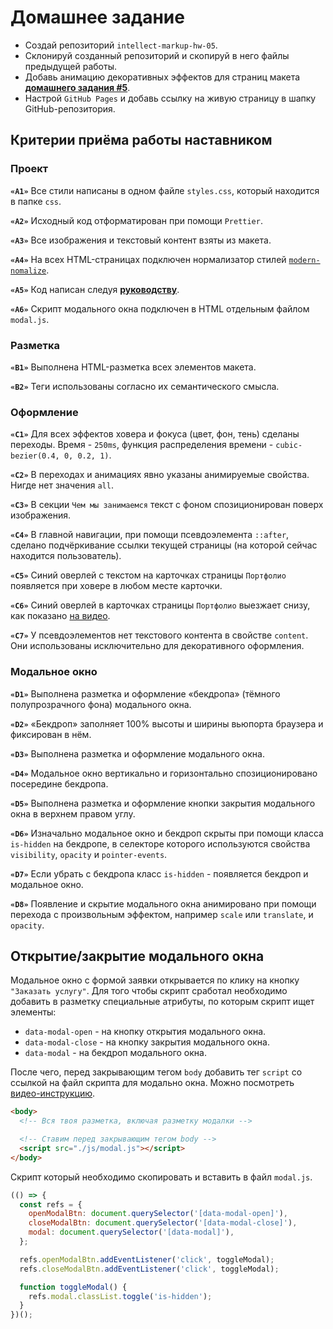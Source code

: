 # Домашнее задание

- Создай репозиторий `intellect-markup-hw-05`.
- Склонируй созданный репозиторий и скопируй в него файлы предыдущей работы.
- Добавь анимацию декоративных эффектов для страниц макета
  [**домашнего задания #5**](<https://www.figma.com/design/CHJBNEj9jDtHZosTneudua/Web-Studio-(Version-2.1)-(Copy)-(Copy)?node-id=0-1&t=5b55mUbVObDefstg-0>).
- Настрой `GitHub Pages` и добавь ссылку на живую страницу в шапку
  GitHub-репозитория.

## Критерии приёма работы наставником

### Проект

**`«A1»`** Все стили написаны в одном файле `styles.css`, который находится в
папке `css`.

**`«A2»`** Исходный код отформатирован при помощи `Prettier`.

**`«A3»`** Все изображения и текстовый контент взяты из макета.

**`«A4»`** На всех HTML-страницах подключен нормализатор стилей
[`modern-nomalize`](https://github.com/sindresorhus/modern-normalize).

**`«A5»`** Код написан следуя [**руководству**](https://codeguide.co/).

**`«A6»`** Скрипт модального окна подключен в HTML отдельным файлом `modal.js`.

### Разметка

**`«B1»`** Выполнена HTML-разметка всех элементов макета.

**`«B2»`** Теги использованы согласно их семантического смысла.

### Оформление

**`«C1»`** Для всех эффектов ховера и фокуса (цвет, фон, тень) сделаны переходы.
Время - `250ms`, функция распределения времени - `cubic-bezier(0.4, 0, 0.2, 1)`.

**`«C2»`** В переходах и анимациях явно указаны анимируемые свойства. Нигде нет
значения `all`.

**`«C3»`** В секции `Чем мы занимаемся` текст с фоном спозиционирован поверх
изображения.

**`«C4»`** В главной навигации, при помощи псевдоэлемента `::after`, сделано
подчёркивание ссылки текущей страницы (на которой сейчас находится
пользователь).

**`«C5»`** Синий оверлей с текстом на карточках страницы `Портфолио` появляется
при ховере в любом месте карточки.

**`«C6»`** Синий оверлей в карточках страницы `Портфолио` выезжает снизу, как
показано [на видео](./preview.gif).

**`«C7»`** У псевдоэлементов нет текстового контента в свойстве `content`. Они
использованы исключительно для декоративного оформления.

### Модальное окно

**`«D1»`** Выполнена разметка и оформление «бекдропа» (тёмного полупрозрачного
фона) модального окна.

**`«D2»`** «Бекдроп» заполняет 100% высоты и ширины вьюпорта браузера и
фиксирован в нём.

**`«D3»`** Выполнена разметка и оформление модального окна.

**`«D4»`** Модальное окно вертикально и горизонтально спозиционировано
посередине бекдропа.

**`«D5»`** Выполнена разметка и оформление кнопки закрытия модального окна в
верхнем правом углу.

**`«D6»`** Изначально модальное окно и бекдроп скрыты при помощи класса
`is-hidden` на бекдропе, в селекторе которого используются свойства
`visibility`, `opacity` и `pointer-events`.

**`«D7»`** Если убрать с бекдропа класс `is-hidden` - появляется бекдроп и
модальное окно.

**`«D8»`** Появление и скрытие модального окна анимировано при помощи перехода с
произвольным эффектом, например `scale` или `translate`, и `opacity`.

## Открытие/закрытие модального окна

Модальное окно с формой заявки открывается по клику на кнопку
`"Заказать услугу"`. Для того чтобы скрипт сработал необходимо добавить в
разметку специальные атрибуты, по которым скрипт ищет элементы:

- `data-modal-open` - на кнопку открытия модального окна.
- `data-modal-close` - на кнопку закрытия модального окна.
- `data-modal` - на бекдроп модального окна.

После чего, перед закрывающим тегом `body` добавить тег `script` со ссылкой на
файл скрипта для модально окна. Можно посмотреть
[видео-инструкцию](https://drive.google.com/file/d/1yasixN2K-9DdsYtKCJWVay9WbyTZai0t/view?usp=sharing).

```html
<body>
  <!-- Вся твоя разметка, включая разметку модалки -->

  <!-- Ставим перед закрывающим тегом body -->
  <script src="./js/modal.js"></script>
</body>
```

Скрипт который необходимо скопировать и вставить в файл `modal.js`.

```js
(() => {
  const refs = {
    openModalBtn: document.querySelector('[data-modal-open]'),
    closeModalBtn: document.querySelector('[data-modal-close]'),
    modal: document.querySelector('[data-modal]'),
  };

  refs.openModalBtn.addEventListener('click', toggleModal);
  refs.closeModalBtn.addEventListener('click', toggleModal);

  function toggleModal() {
    refs.modal.classList.toggle('is-hidden');
  }
})();
```
